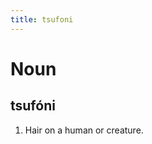 ```yaml
---
title: tsufoni
---
```


Noun
================================

tsufóni
----------------

1. Hair on a human or creature.
